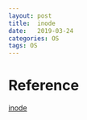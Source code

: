 ```yaml
---
layout: post
title:  inode
date:   2019-03-24
categories: OS
tags: OS
---
```



# Reference

[inode](http://www.ruanyifeng.com/blog/2011/12/inode.html)